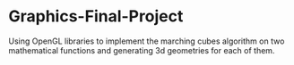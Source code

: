 # Graphics-Final-Project
Using OpenGL libraries to implement the marching cubes algorithm on two mathematical functions and generating 3d geometries for each of them.
